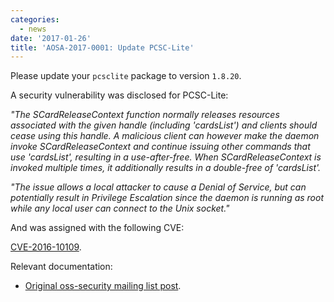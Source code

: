 ```yaml
---
categories:
  - news
date: '2017-01-26'
title: 'AOSA-2017-0001: Update PCSC-Lite'
---
```



Please update your `pcsclite` package to version `1.8.20`.

A security vulnerability was disclosed for PCSC-Lite:

*"The SCardReleaseContext function normally releases resources associated with the
given handle (including 'cardsList') and clients should cease using this handle.
A malicious client can however make the daemon invoke SCardReleaseContext and
continue issuing other commands that use 'cardsList', resulting in a
use-after-free.  When SCardReleaseContext is invoked multiple times, it
additionally results in a double-free of 'cardsList'.*

*"The issue allows a local attacker to cause a Denial of Service, but can
potentially result in Privilege Escalation since the daemon is running as root
while any local user can connect to the Unix socket."*

And was assigned with the following CVE:

[CVE-2016-10109](https://cve.mitre.org/cgi-bin/cvename.cgi?name=CVE-2016-10109).

Relevant documentation:

- [Original oss-security mailing list post](http://seclists.org/oss-sec/2017/q1/18).